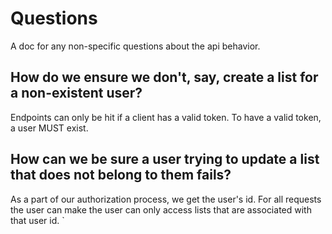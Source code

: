 # Questions

A doc for any non-specific questions about the api behavior.

## How do we ensure we don't, say, create a list for a non-existent user?

Endpoints can only be hit if a client has a valid token. To have a valid token, a user MUST exist.

## How can we be sure a user trying to update a list that does not belong to them fails?

As a part of our authorization process, we get the user's id. For all requests the user can make
the user can only access lists that are associated with that user id.
`
